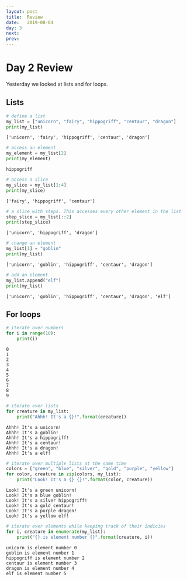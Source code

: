 ```yaml
---
layout: post
title:  Review
date:   2019-08-04
day: 3
next:
prev:
---
```



# Day 2 Review

Yesterday we looked at lists and for loops.

## Lists


```python
# define a list 
my_list = ["unicorn", "fairy", "hippogriff", "centaur", "dragon"]
print(my_list)
```

    ['unicorn', 'fairy', 'hippogriff', 'centaur', 'dragon']



```python
# access an element 
my_element = my_list[2]
print(my_element)
```

    hippogriff



```python
# access a slice 
my_slice = my_list[1:4]
print(my_slice)
```

    ['fairy', 'hippogriff', 'centaur']



```python
# a slice with steps. This accesses every other element in the list
step_slice = my_list[::2]
print(step_slice)
```

    ['unicorn', 'hippogriff', 'dragon']



```python
# change an element
my_list[1] = "goblin"
print(my_list)
```

    ['unicorn', 'goblin', 'hippogriff', 'centaur', 'dragon']



```python
# add an element 
my_list.append("elf")
print(my_list)
```

    ['unicorn', 'goblin', 'hippogriff', 'centaur', 'dragon', 'elf']


## For loops


```python
# iterate over numbers 
for i in range(10):
    print(i)
```

    0
    1
    2
    3
    4
    5
    6
    7
    8
    9



```python
# iterate over lists 
for creature in my_list:
    print("Ahhh! It's a {}!".format(creature))
```

    Ahhh! It's a unicorn!
    Ahhh! It's a goblin!
    Ahhh! It's a hippogriff!
    Ahhh! It's a centaur!
    Ahhh! It's a dragon!
    Ahhh! It's a elf!



```python
# iterate over multiple lists at the same time
colors = ["green", "blue", "silver", "gold", "purple", "yellow"]
for color, creature in zip(colors, my_list):
    print("Look! It's a {} {}!".format(color, creature))
```

    Look! It's a green unicorn!
    Look! It's a blue goblin!
    Look! It's a silver hippogriff!
    Look! It's a gold centaur!
    Look! It's a purple dragon!
    Look! It's a yellow elf!



```python
# iterate over elements while keeping track of their indicies
for i, creature in enumerate(my_list):
    print("{} is element number {}".format(creature, i))
```

    unicorn is element number 0
    goblin is element number 1
    hippogriff is element number 2
    centaur is element number 3
    dragon is element number 4
    elf is element number 5



```python

```
